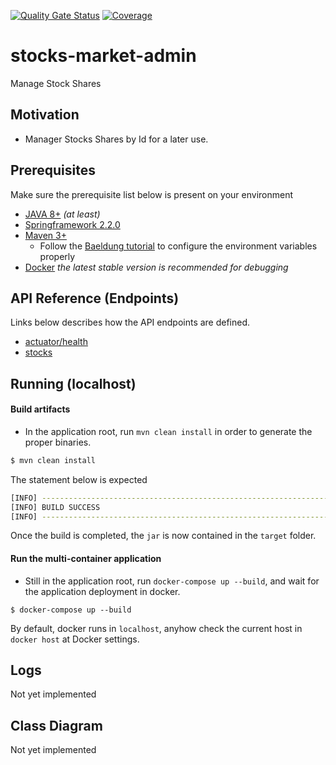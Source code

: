 [![Quality Gate Status](https://sonarcloud.io/api/project_badges/measure?project=falcon-lab_stocks-market-admin&metric=alert_status)](https://sonarcloud.io/dashboard?id=falcon-lab_stocks-market-admin)
[![Coverage](https://sonarcloud.io/api/project_badges/measure?project=falcon-lab_stocks-market-admin&metric=coverage)](https://sonarcloud.io/dashboard?id=falcon-lab_stocks-market-admin)

# stocks-market-admin
Manage Stock Shares

## Motivation

- Manager Stocks Shares by Id for a later use.

## Prerequisites

Make sure the prerequisite list below is present on your environment
    
- [JAVA 8+](https://www.java.com/en/download/) _(at least)_
- [Springframework 2.2.0](https://spring.io/)
- [Maven 3+](https://maven.apache.org/)
    - Follow the [Baeldung tutorial](https://www.baeldung.com/install-maven-on-windows-linux-mac) to configure the 
    environment variables properly 
- [Docker](https://www.docker.com/) _the latest stable version is recommended for debugging_

## API Reference (Endpoints)

Links below describes how the API endpoints are defined.

- [actuator/health](docs/actuator-health.md)
- [stocks](docs/stocks.md)

## Running (localhost)

#### Build artifacts

- In the application root, run `mvn clean install` in order to generate the proper binaries. 

```bash
$ mvn clean install
```

The statement below is expected
```bash
[INFO] ------------------------------------------------------------------------
[INFO] BUILD SUCCESS
[INFO] ------------------------------------------------------------------------
```

Once the build is completed, the `jar` is now contained in the `target` folder.

#### Run the multi-container application

- Still in the application root, run `docker-compose up --build`, and wait for the application deployment in docker.

```
$ docker-compose up --build
```
 
By default, docker runs in `localhost`, anyhow check the current host in `docker host` at Docker settings.

## Logs

Not yet implemented

## Class Diagram

Not yet implemented
